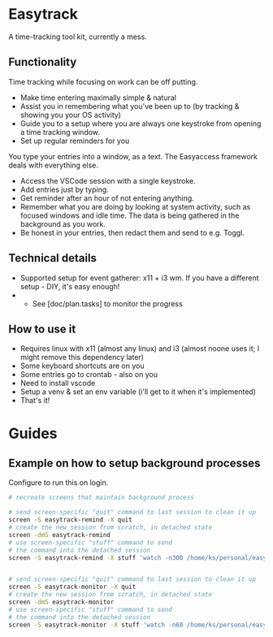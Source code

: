 # Easytrack

A time-tracking tool kit, currently a mess.

## Functionality

Time tracking while focusing on work can be off putting.

- Make time entering maximally simple & natural
- Assist you in remembering what you've been up to (by tracking & showing you your OS activity)
- Guide you to a setup where you are always one keystroke from opening a time tracking window.
- Set up regular reminders for you

You type your entries into a window, as a text. The Easyaccess framework deals with everything else.

- Access the VSCode session with a single keystroke.
- Add entries just by typing.
- Get reminder after an hour of not entering anything.
- Remember what you are doing by looking at system activity, such as focused windows and idle time. The data is being gathered in the background as you work.
- Be honest in your entries, then redact them and send to e.g. Toggl.

## Technical details
- Supported setup for event gatherer: x11 + i3 wm. If you have a different setup - DIY, it's easy enough!
- - See [doc/plan.tasks] to monitor the progress

## How to use it

- Requires linux with x11 (almost any linux) and i3 (almost noone uses it; I might remove this dependency later)
- Some keyboard shortcuts are on you
- Some entries go to crontab - also on you
- Need to install vscode
- Setup a venv & set an env variable (i'll get to it when it's implemented)
- That's it!

# Guides

## Example on how to setup background processes

Configure to run this on login.

```bash
# recreate screens that maintain background process

# send screen-specific "quit" command to last session to clean it up
screen -S easytrack-remind -X quit
# create the new session from scratch, in detached state
screen -dmS easytrack-remind
# use screen-specific "stuff" command to send
# the command into the detached session
screen -S easytrack-remind -X stuff 'watch -n300 /home/ks/personal/easyinsert/src/bash/run.sh remind\n'


# send screen-specific "quit" command to last session to clean it up
screen -S easytrack-monitor -X quit
# create the new session from scratch, in detached state
screen -dmS easytrack-monitor
# use screen-specific "stuff" command to send
# the command into the detached session
screen -S easytrack-monitor -X stuff 'watch -n60 /home/ks/personal/easyinsert/src/bash/run.sh monitor --ticks 60\n'
```